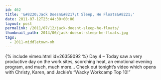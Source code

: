 ```yaml
---
id: 462
title: '&#8220;Jack Doesn&#8217;t Sleep, He Floats&#8221;'
date: 2011-07-12T23:44:30+00:00
layout: post
permalink: /2011/07/12/jack-doesnt-sleep-he-floats/
thumbnail_path: 2014/06/jack-doesnt-sleep-he-floats.jpg
tags:
  - 2011-middletown-oh
---
```

{% include vimeo.html id=26359092 %}
Day 4 &#8211; Today saw a very productive day on the work sites, scorching heat, an emotional evening program, and much, much more&#8230; Check out tonight&#8217;s video which opens with Christy, Karen, and Jackie&#8217;s &#8220;Wacky Workcamp Top 10!&#8221;